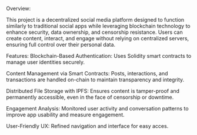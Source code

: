 Overview:

This project is a decentralized social media platform designed to function similarly to traditional social apps while leveraging blockchain technology to enhance security, data ownership, and censorship resistance. Users can create content, interact, and engage without relying on centralized servers, ensuring full control over their personal data.

Features:
Blockchain-Based Authentication: Uses Solidity smart contracts to manage user identities securely.

Content Management via Smart Contracts: Posts, interactions, and transactions are handled on-chain to maintain transparency and integrity.

Distributed File Storage with IPFS: Ensures content is tamper-proof and permanently accessible, even in the face of censorship or downtime.

Engagement Analysis: Monitored user activity and conversation patterns to improve app usability and measure engagement.

User-Friendly UX: Refined navigation and interface for easy acces.

